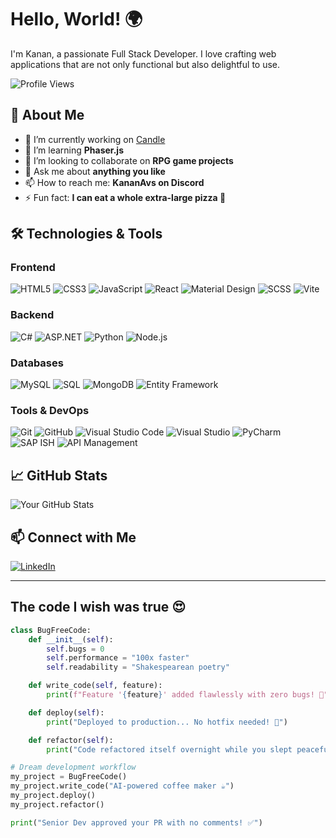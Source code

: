 # Hello, World! 🌍

I'm Kanan, a passionate Full Stack Developer. I love crafting web applications that are not only functional but also delightful to use.

![Profile Views](https://komarev.com/ghpvc/?username=KananAvs&color=blue)

## 🚀 About Me

- 🔭 I’m currently working on [Candle](https://github.com/KananAvs/Candle)
- 🌱 I’m learning **Phaser.js**
- 👯 I’m looking to collaborate on **RPG game projects**
- 💬 Ask me about **anything you like**
- 📫 How to reach me: **KananAvs on Discord**
- ⚡ Fun fact: **I can eat a whole extra-large pizza 🍕**

## 🛠️ Technologies & Tools

### **Frontend**
![HTML5](https://img.shields.io/badge/-HTML5-E34F26?style=flat-square&logo=html5&logoColor=white)
![CSS3](https://img.shields.io/badge/-CSS3-1572B6?style=flat-square&logo=css3)
![JavaScript](https://img.shields.io/badge/-JavaScript-F7DF1E?style=flat-square&logo=javascript&logoColor=black)
![React](https://img.shields.io/badge/-React-61DAFB?style=flat-square&logo=react&logoColor=black)
![Material Design](https://img.shields.io/badge/-Material%20Design-757575?style=flat-square&logo=materialdesign&logoColor=white)
![SCSS](https://img.shields.io/badge/-SCSS-CC6699?style=flat-square&logo=sass&logoColor=white)
![Vite](https://img.shields.io/badge/-Vite-646CFF?style=flat-square&logo=vite&logoColor=white)

### **Backend**
![C#](https://img.shields.io/badge/-C%23-239120?style=flat-square&logo=c-sharp&logoColor=white)
![ASP.NET](https://img.shields.io/badge/-ASP.NET-512BD4?style=flat-square&logo=dotnet&logoColor=white)
![Python](https://img.shields.io/badge/-Python-3776AB?style=flat-square&logo=python&logoColor=white)
![Node.js](https://img.shields.io/badge/-Node.js-339933?style=flat-square&logo=node.js&logoColor=white)

### **Databases**
![MySQL](https://img.shields.io/badge/-MySQL-4479A1?style=flat-square&logo=mysql&logoColor=white)
![SQL](https://img.shields.io/badge/-SQL-CC2927?style=flat-square&logo=microsoftsqlserver&logoColor=white)
![MongoDB](https://img.shields.io/badge/-MongoDB-47A248?style=flat-square&logo=mongodb&logoColor=white)
![Entity Framework](https://img.shields.io/badge/-Entity%20Framework-512BD4?style=flat-square&logo=dotnet&logoColor=white)

### **Tools & DevOps**
![Git](https://img.shields.io/badge/-Git-F05032?style=flat-square&logo=git&logoColor=white)
![GitHub](https://img.shields.io/badge/-GitHub-181717?style=flat-square&logo=github)
![Visual Studio Code](https://img.shields.io/badge/-VS%20Code-007ACC?style=flat-square&logo=visualstudiocode&logoColor=white)
![Visual Studio](https://img.shields.io/badge/-Visual%20Studio-5C2D91?style=flat-square&logo=visualstudio&logoColor=white)
![PyCharm](https://img.shields.io/badge/-PyCharm-000000?style=flat-square&logo=pycharm&logoColor=white)
![SAP ISH](https://img.shields.io/badge/-SAP%20ISH-0FAAFF?style=flat-square&logo=sap&logoColor=white)
![API Management](https://img.shields.io/badge/-API%20Management-FF6F00?style=flat-square&logo=apigee&logoColor=white)

## 📈 GitHub Stats

![Your GitHub Stats](https://github-readme-stats.vercel.app/api?username=KananAvs&show_icons=true&theme=radical)

## 📫 Connect with Me

[![LinkedIn](https://img.shields.io/badge/-LinkedIn-0077B5?style=flat-square&logo=linkedin&logoColor=white)](https://www.linkedin.com/in/KananAvs/)

---

## The code I wish was true 😍

```python
class BugFreeCode:
    def __init__(self):
        self.bugs = 0
        self.performance = "100x faster"
        self.readability = "Shakespearean poetry"

    def write_code(self, feature):
        print(f"Feature '{feature}' added flawlessly with zero bugs! 🚀")

    def deploy(self):
        print("Deployed to production... No hotfix needed! 🎉")

    def refactor(self):
        print("Code refactored itself overnight while you slept peacefully. 😴💤")

# Dream development workflow
my_project = BugFreeCode()
my_project.write_code("AI-powered coffee maker ☕")
my_project.deploy()
my_project.refactor()

print("Senior Dev approved your PR with no comments! ✅")

